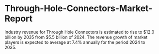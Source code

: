 # Through-Hole-Connectors-Market-Report
Industry revenue for Through Hole Connectors is estimated to rise to $12.0 billion by 2035 from $5.5 billion of 2024. The revenue growth of market players is expected to average at 7.4% annually for the period 2024 to 2035.
